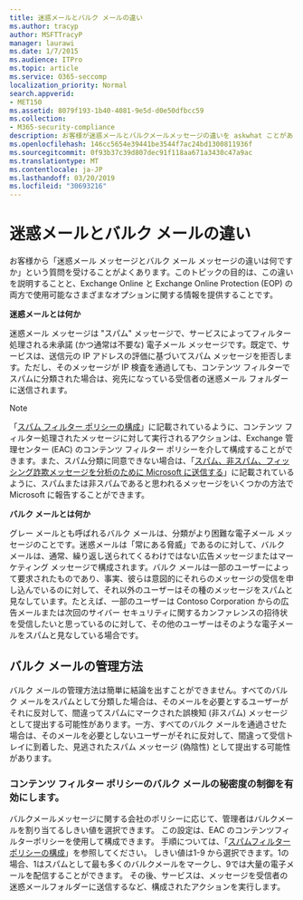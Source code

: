 ```yaml
---
title: 迷惑メールとバルク メールの違い
ms.author: tracyp
author: MSFTTracyP
manager: laurawi
ms.date: 1/7/2015
ms.audience: ITPro
ms.topic: article
ms.service: O365-seccomp
localization_priority: Normal
search.appverid:
- MET150
ms.assetid: 8079f193-1b40-4081-9e5d-d0e50dfbcc59
ms.collection:
- M365-security-compliance
description: お客様が迷惑メールとバルクメールメッセージの違いを askwhat ことがありますか。このトピックの目的は、exchange online と exchange online Protection (EOP) の両方で使用可能なさまざまなオプションについて説明し、その違いを説明することです。
ms.openlocfilehash: 146cc5654e39441be3544f7ac24bd1300811936f
ms.sourcegitcommit: 0f93b37c39d807dec91f118aa671a3430c47a9ac
ms.translationtype: MT
ms.contentlocale: ja-JP
ms.lasthandoff: 03/20/2019
ms.locfileid: "30693216"
---
```

# <a name="whats-the-difference-between-junk-email-and-bulk-email"></a>迷惑メールとバルク メールの違い

お客様から「迷惑メール メッセージとバルク メール メッセージの違いは何ですか」という質問を受けることがよくあります。このトピックの目的は、この違いを説明することと、Exchange Online と Exchange Online Protection (EOP) の両方で使用可能なさまざまなオプションに関する情報を提供することです。
  
 **迷惑メールとは何か**
  
迷惑メール メッセージは "スパム" メッセージで、サービスによってフィルター処理される未承諾 (かつ通常は不要な) 電子メール メッセージです。既定で、サービスは、送信元の IP アドレスの評価に基づいてスパム メッセージを拒否します。ただし、そのメッセージが IP 検査を通過しても、コンテンツ フィルターでスパムに分類された場合は、宛先になっている受信者の迷惑メール フォルダーに送信されます。 
  
> [!NOTE]
> 「[スパム フィルター ポリシーの構成](configure-your-spam-filter-policies.md)」に記載されているように、コンテンツ フィルター処理されたメッセージに対して実行されるアクションは、Exchange 管理センター (EAC) のコンテンツ フィルター ポリシーを介して構成することができます。また、スパム分類に同意できない場合は、「[スパム、非スパム、フィッシング詐欺メッセージを分析のために Microsoft に送信する](submit-spam-non-spam-and-phishing-scam-messages-to-microsoft-for-analysis.md)」に記載されているように、スパムまたは非スパムであると思われるメッセージをいくつかの方法で Microsoft に報告することができます。 
  
 **バルク メールとは何か**
  
グレー メールとも呼ばれるバルク メールは、分類がより困難な電子メール メッセージのことです。迷惑メールは「常にある脅威」であるのに対して、バルク メールは、通常、繰り返し送られてくるわけではない広告メッセージまたはマーケティング メッセージで構成されます。バルク メールは一部のユーザーによって要求されたものであり、事実、彼らは意図的にそれらのメッセージの受信を申し込んでいるのに対して、それ以外のユーザーはその種のメッセージをスパムと見なしています。たとえば、一部のユーザーは Contoso Corporation からの広告メールまたは次回のサイバー セキュリティに関するカンファレンスの招待状を受信したいと思っているのに対して、その他のユーザーはそのような電子メールをスパムと見なしている場合です。
  
## <a name="how-to-manage-bulk-email"></a>バルク メールの管理方法

バルク メールの管理方法は簡単に結論を出すことができません。すべてのバルク メールをスパムとして分類した場合は、そのメールを必要とするユーザーがそれに反対して、間違ってスパムにマークされた誤検知 (非スパム) メッセージとして提出する可能性があります。一方、すべてのバルク メールを通過させた場合は、そのメールを必要としないユーザーがそれに反対して、間違って受信トレイに到着した、見逃されたスパム メッセージ (偽陰性) として提出する可能性があります。
  
### <a name="enable-bulk-mail-sensitivity-control-in-the-content-filter-policy"></a>コンテンツ フィルター ポリシーのバルク メールの秘密度の制御を有効にします。

バルクメールメッセージに関する会社のポリシーに応じて、管理者はバルクメールを割り当てるしきい値を選択できます。 この設定は、EAC のコンテンツフィルターポリシーを使用して構成できます。 手順については、「[スパムフィルターポリシーの構成](configure-your-spam-filter-policies.md)」を参照してください。 しきい値は1-9 から選択できます。1の場合、1はスパムとして最も多くのバルクメールをマークし、9では大量の電子メールを配信することができます。 その後、サービスは、メッセージを受信者の迷惑メールフォルダーに送信するなど、構成されたアクションを実行します。 
  

